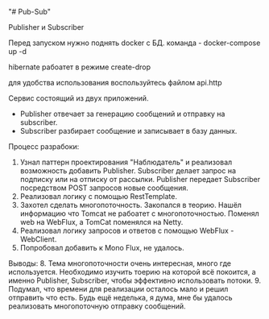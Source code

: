 "# Pub-Sub" 

Publisher и Subscriber

Перед запуском нужно поднять docker с БД.
команда - docker-compose up -d

hibernate рабоатет в режиме create-drop

для удобства использования воспользуйтесь файлом api.http

Сервис состоящий из двух приложений. 
- Publisher отвечает за генерацию сообщений и отправку на subscriber.
- Subscriber разбирает сообщение и записывает в базу данных.

Процесс разрабоки:
1. Узнал паттерн проектирования "Наблюдатель" и реализовал возможность добавить Publisher. Subscriber делает запрос на подписку или на отписку от рассылки. Publisher передает Subscriber посредством POST запросов новые сообщения. 
2. Реализовал логику с помощью RestTemplate.
3. Захотел сделать многопоточность. Закопался в теорию. Нашёл информацию что Tomcat не рабоатет с многопоточностью. Поменял web на WebFlux, а TomCat поменялся на Netty. 
4.  Реализовал логику запросов и ответов с помощью WebFlux - WebClient.
5.  Попробовал добавить к Mono  Flux, не удалось.
  
Выводы:
8. Тема многопоточности очень интересная, много где используется. Необходимо изучить тоерию на которой всё покоится, а именно Publisher, Subscriber, чтобы эффективно использовать потоки.
9. Подумал, что времени для реализации осталось мало и решил отправить что есть. Будь ещё неделька, я дума, мне бы удалось реализовать многопоточную отправку сообщений.
